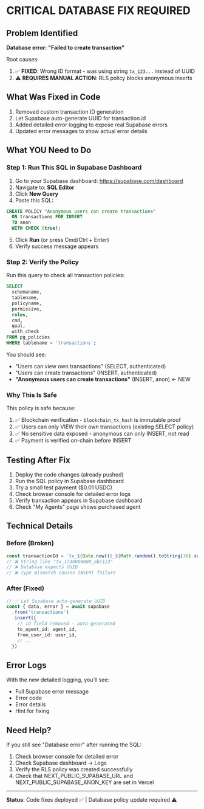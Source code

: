# CRITICAL DATABASE FIX REQUIRED

## Problem Identified

**Database error: "Failed to create transaction"**

Root causes:
1. ✅ **FIXED**: Wrong ID format - was using string `tx_123...` instead of UUID
2. ⚠️ **REQUIRES MANUAL ACTION**: RLS policy blocks anonymous inserts

## What Was Fixed in Code

1. Removed custom transaction ID generation
2. Let Supabase auto-generate UUID for transaction.id
3. Added detailed error logging to expose real Supabase errors
4. Updated error messages to show actual error details

## What YOU Need to Do

### Step 1: Run This SQL in Supabase Dashboard

1. Go to your Supabase dashboard: https://supabase.com/dashboard
2. Navigate to: **SQL Editor**
3. Click **New Query**
4. Paste this SQL:

```sql
CREATE POLICY "Anonymous users can create transactions"
  ON transactions FOR INSERT
  TO anon
  WITH CHECK (true);
```

5. Click **Run** (or press Cmd/Ctrl + Enter)
6. Verify success message appears

### Step 2: Verify the Policy

Run this query to check all transaction policies:

```sql
SELECT
  schemaname,
  tablename,
  policyname,
  permissive,
  roles,
  cmd,
  qual,
  with_check
FROM pg_policies
WHERE tablename = 'transactions';
```

You should see:
- "Users can view own transactions" (SELECT, authenticated)
- "Users can create transactions" (INSERT, authenticated)
- **"Anonymous users can create transactions"** (INSERT, anon) ← NEW

### Why This Is Safe

This policy is safe because:
1. ✅ Blockchain verification - `blockchain_tx_hash` is immutable proof
2. ✅ Users can only VIEW their own transactions (existing SELECT policy)
3. ✅ No sensitive data exposed - anonymous can only INSERT, not read
4. ✅ Payment is verified on-chain before INSERT

## Testing After Fix

1. Deploy the code changes (already pushed)
2. Run the SQL policy in Supabase dashboard
3. Try a small test payment ($0.01 USDC)
4. Check browser console for detailed error logs
5. Verify transaction appears in Supabase dashboard
6. Check "My Agents" page shows purchased agent

## Technical Details

### Before (Broken)
```typescript
const transactionId = `tx_${Date.now()}_${Math.random().toString(36).substring(7)}`;
// ❌ String like "tx_1730000000_abc123"
// ❌ Database expects UUID
// ❌ Type mismatch causes INSERT failure
```

### After (Fixed)
```typescript
// ✅ Let Supabase auto-generate UUID
const { data, error } = await supabase
  .from('transactions')
  .insert({
    // id field removed - auto-generated
    to_agent_id: agent_id,
    from_user_id: user_id,
    // ...
  })
```

## Error Logs

With the new detailed logging, you'll see:
- Full Supabase error message
- Error code
- Error details
- Hint for fixing

## Need Help?

If you still see "Database error" after running the SQL:
1. Check browser console for detailed error
2. Check Supabase dashboard → Logs
3. Verify the RLS policy was created successfully
4. Check that NEXT_PUBLIC_SUPABASE_URL and NEXT_PUBLIC_SUPABASE_ANON_KEY are set in Vercel

---

**Status**: Code fixes deployed ✅ | Database policy update required ⚠️
